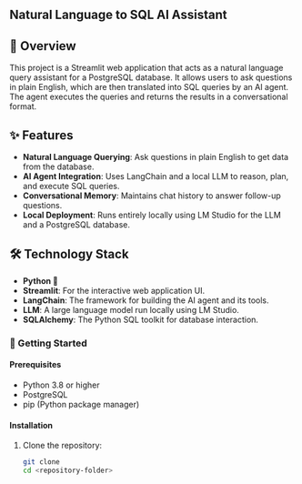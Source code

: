 ## Natural Language to SQL AI Assistant

## 🧐 Overview

This project is a Streamlit web application that acts as a natural language query assistant for a PostgreSQL database. It allows users to ask questions in plain English, which are then translated into SQL queries by an AI agent. The agent executes the queries and returns the results in a conversational format.

## ✨ Features

- **Natural Language Querying**: Ask questions in plain English to get data from the database.
- **AI Agent Integration**: Uses LangChain and a local LLM to reason, plan, and execute SQL queries.
- **Conversational Memory**: Maintains chat history to answer follow-up questions.
- **Local Deployment**: Runs entirely locally using LM Studio for the LLM and a PostgreSQL database.

## 🛠️ Technology Stack

- **Python 🐍**
- **Streamlit**: For the interactive web application UI.
- **LangChain**: The framework for building the AI agent and its tools.
- **LLM**: A large language model run locally using LM Studio.
- **SQLAlchemy**: The Python SQL toolkit for database interaction.

### 🚀 Getting Started

#### Prerequisites

- Python 3.8 or higher
- PostgreSQL
- pip (Python package manager)

#### Installation

1. Clone the repository:
   ```bash
   git clone 
   cd <repository-folder>
